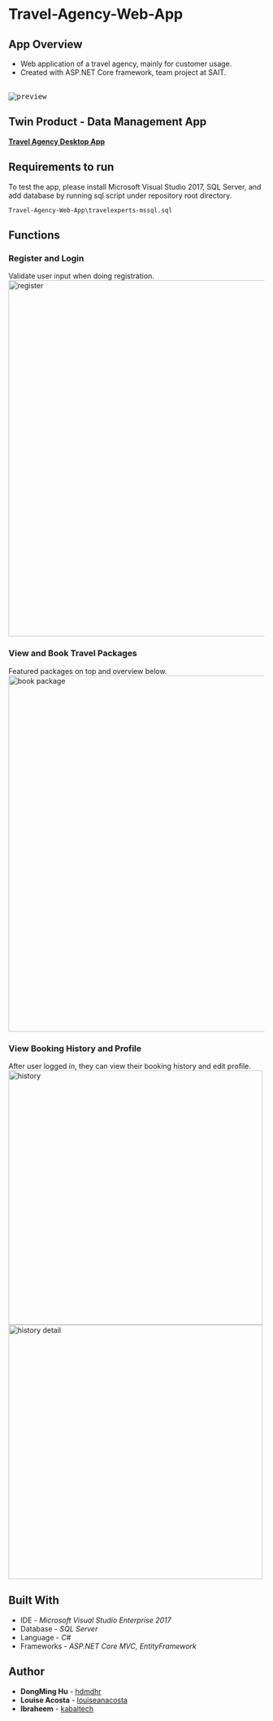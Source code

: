 # Travel-Agency-Web-App

## App Overview
* Web application of a travel agency, mainly for customer usage. 
* Created with ASP.NET Core framework, team project at SAIT.
<br>
<kbd>
  <img src="screenshots/landing_page.png" alt="preview"/>
</kbd>
<br>

## Twin Product - Data Management App
[**Travel Agency Desktop App**](https://github.com/hdmdhr/Travel-Agency-Desktop-App)

## Requirements to run
To test the app, please install Microsoft Visual Studio 2017, SQL Server, and add database by running sql script under repository root directory.
```
Travel-Agency-Web-App\travelexperts-mssql.sql
```

## Functions

### Register and Login
Validate user input when doing registration.
<img src="screenshots/register.png" alt="register" width="700"></img>
<br>

### View and Book Travel Packages
Featured packages on top and overview below.
<img src="screenshots/packages.png" alt="book package" width="700"></img>
<br>


### View Booking History and Profile
After user logged in, they can view their booking history and edit profile.
<img src="screenshots/booking_history.png" alt="history" width="500"></img>
<img src="screenshots/profile.png" alt="history detail" width="500"></img>

## Built With
* IDE - *Microsoft Visual Studio Enterprise 2017*
* Database - *SQL Server*
* Language - *C#*
* Frameworks - *ASP.NET Core MVC, EntityFramework*

## Author
* **DongMing Hu** - [hdmdhr](https://github.com/hdmdhr)
* **Louise Acosta** - [louiseanacosta](https://github.com/louiseanacosta)
* **Ibraheem** - [kabaltech](https://github.com/kabaltech)
